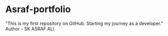 # Asraf-portfolio
"This is my first repository on GitHub. Starting my journey as a developer."
Author - SK ASRAF ALI
